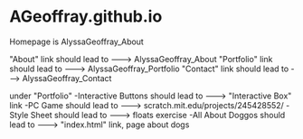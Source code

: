 # AGeoffray.github.io


Homepage is AlyssaGeoffray_About

"About" link should lead to ---> AlyssaGeoffray_About
"Portfolio" link should lead to ---> AlyssaGeoffray_Portfolio
"Contact" link should lead to ---> AlyssaGeoffray_Contact


under "Portfolio"
  -Interactive Buttons should lead to ---> "Interactive Box" link
  -PC Game should lead to ---> scratch.mit.edu/projects/245428552/
  -Style Sheet should lead to ---> floats exercise
  -All About Doggos should lead to ---> "index.html" link, page about dogs
